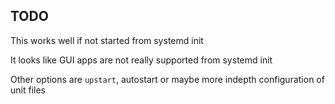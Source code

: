 ## TODO
This works well if not started from systemd init

It looks like GUI apps are not really supported from systemd init

Other options are `upstart`, autostart or maybe more indepth configuration of unit files